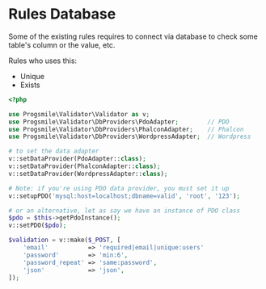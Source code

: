 # Rules Database

Some of the existing rules requires to connect via database to check some table's column or the value, etc.

Rules who uses this:
- Unique
- Exists

```php
<?php

use Progsmile\Validator\Validator as v;
use Progsmile\Validator\DbProviders\PdoAdapter;        // PDO
use Progsmile\Validator\DbProviders\PhalconAdapter;    // Phalcon
use Progsmile\Validator\DbProviders\WordpressAdapter;  // Wordpress

# to set the data adapter
v::setDataProvider(PdoAdapter::class);
v::setDataProvider(PhalconAdapter::class);
v::setDataProvider(WordpressAdapter::class);

# Note: if you're using PDO data provider, you must set it up
v::setupPDO('mysql:host=localhost;dbname=valid', 'root', '123');

# or an alternative, let as say we have an instance of PDO class
$pdo = $this->getPdoInstance();
v::setPDO($pdo);

$validation = v::make($_POST, [
    'email'           => 'required|email|unique:users'
    'password'        => 'min:6',
    'password_repeat' => 'same:password',
    'json'            => 'json',
]);

```
